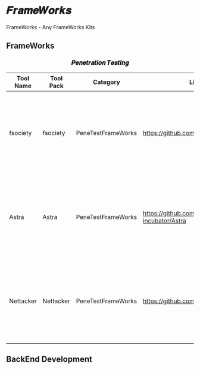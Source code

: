 # 𝑭𝒓𝒂𝒎𝒆𝑾𝒐𝒓𝒌𝒔
FrameWorks - Any FrameWorks Kits



##  FrameWorks

<div align="center">
  
### 𝑷𝒆𝒏𝒆𝒕𝒓𝒂𝒕𝒊𝒐𝒏 𝑻𝒆𝒔𝒕𝒊𝒏𝒈

| Tool Name | Tool Pack | Category | Link | Istaller | Dependency | Description |
|---|---|---|---|---|---|---|
|fsociety|fsociety|PeneTestFrameWorks|https://github.com/Manisso/fsociety|git|python,git|A Penetration Testing Framework, you will have every script that a hacker needs. Works with Python 2.|
|Astra|Astra|PeneTestFrameWorks|https://github.com/flipkart-incubator/Astra|git|python,git|REST API penetration testing is complex due to continuous changes in existing APIs and newly added APIs.|
|Nettacker|Nettacker|PeneTestFrameWorks|https://github.com/OWASP/Nettacker|git|python,git|REST API penetration testing is complex due to continuous changes in existing APIs and newly added APIs.|

  
</div>
  
## BackEnd Development 
